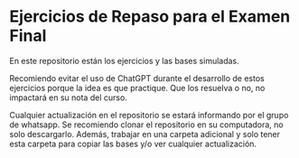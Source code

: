 # Ejercicios de Repaso para el Examen Final

En este repositorio están los ejercicios y las bases simuladas.

Recomiendo evitar el uso de ChatGPT durante el desarrollo de estos ejercicios porque la idea es que practique. Que los resuelva o no, no impactará en su nota del curso.

Cualquier actualización en el repositorio se estará informando por el grupo de whatsapp. Se recomiendo clonar el repositorio en su computadora, no solo descargarlo. Además, trabajar en una carpeta adicional y solo tener esta carpeta para copiar las bases y/o ver cualquier actualización.
